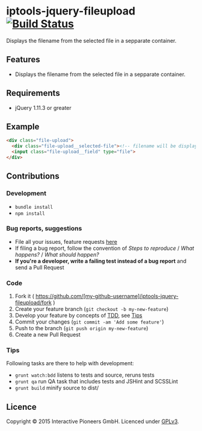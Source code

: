 # iptools-jquery-fileupload [![Build Status](http://img.shields.io/travis/interactive-pioneers/iptools-jquery-fileupload.svg)](https://travis-ci.org/interactive-pioneers/iptools-jquery-fileupload)

Displays the filename from the selected file in a sepparate container.

## Features

- Displays the filename from the selected file in a sepparate container.

## Requirements

- jQuery 1.11.3 or greater

## Example

```html
<div class="file-upload">
  <div class="file-upload__selected-file"><!-- filename will be displayed here--></div>
  <input class="file-upload__field" type="file">
</div>
```

## Contributions

### Development
- `bundle install`
- `npm install`

### Bug reports, suggestions

- File all your issues, feature requests [here](https://github.com/interactive-pioneers/iptools-jquery-fileupload/issues)
- If filing a bug report, follow the convention of _Steps to reproduce_ / _What happens?_ / _What should happen?_
- __If you're a developer, write a failing test instead of a bug report__ and send a Pull Request

### Code

1. Fork it ( https://github.com/[my-github-username]/iptools-jquery-fileupload/fork )
2. Create your feature branch (`git checkout -b my-new-feature`)
3. Develop your feature by concepts of [TDD](http://en.wikipedia.org/wiki/Test-driven_development), see [Tips](#tips)
3. Commit your changes (`git commit -am 'Add some feature'`)
4. Push to the branch (`git push origin my-new-feature`)
5. Create a new Pull Request

### Tips

Following tasks are there to help with development:

- `grunt watch:bdd` listens to tests and source, reruns tests
- `grunt qa` run QA task that includes tests and JSHint and SCSSLint
- `grunt build` minify source to dist/

## Licence
Copyright © 2015 Interactive Pioneers GmbH. Licenced under [GPLv3](LICENSE).
